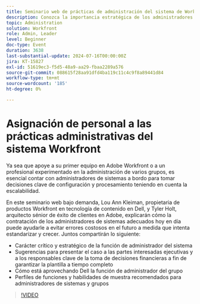 ```yaml
---
title: Seminario web de prácticas de administración del sistema de Workfront con personal
description: Conozca la importancia estratégica de los administradores de sistemas en nuestro seminario web bajo demanda con expertos de Dell y Adobe Workfront. Descubra sugerencias para proteger el personal a tiempo completo, aprovechar la función de administrador de grupo y definir perfiles de función para una configuración y escalabilidad efectivas en Adobe Workfront.
topic: Administration
solution: Workfront
role: Admin, Leader
level: Beginner
doc-type: Event
duration: 3638
last-substantial-update: 2024-07-16T00:00:00Z
jira: KT-15827
exl-id: 51619ec3-f5d5-48a9-aa29-fbaa2289a576
source-git-commit: 088615f28aa91dfd4ba119c11c4c9f8a89441d84
workflow-type: tm+mt
source-wordcount: '185'
ht-degree: 0%

---
```


# Asignación de personal a las prácticas administrativas del sistema Workfront

Ya sea que apoye a su primer equipo en Adobe Workfront o a un profesional experimentado en la administración de varios grupos, es esencial contar con administradores de sistemas a bordo para tomar decisiones clave de configuración y procesamiento teniendo en cuenta la escalabilidad.

En este seminario web bajo demanda, Lou Ann Kleiman, propietaria de productos Workfront en tecnología de contenido en Dell, y Tyler Holt, arquitecto sénior de éxito de clientes en Adobe, explicarán cómo la contratación de los administradores de sistemas adecuados hoy en día puede ayudarle a evitar errores costosos en el futuro a medida que intenta estandarizar y crecer.  Juntos compartirán lo siguiente:

* Carácter crítico y estratégico de la función de administrador del sistema
* Sugerencias para presentar el caso a las partes interesadas ejecutivas y a los responsables clave de la toma de decisiones financieras a fin de garantizar la plantilla a tiempo completo
* Cómo está aprovechando Dell la función de administrador del grupo
* Perfiles de funciones y habilidades de muestra recomendados para administradores de sistemas y grupos

>[!VIDEO](https://video.tv.adobe.com/v/3431021/?learn=on)
